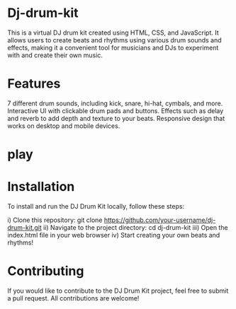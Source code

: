 # Dj-drum-kit
This is a virtual DJ drum kit created using HTML, CSS, and JavaScript. It allows users to create beats and rhythms using various drum sounds and effects, making it a convenient tool for musicians and DJs to experiment with and create their own music.

# Features
7 different drum sounds, including kick, snare, hi-hat, cymbals, and more.
Interactive UI with clickable drum pads and buttons.
Effects such as delay and reverb to add depth and texture to your beats.
Responsive design that works on desktop and mobile devices.

# play


# Installation
To install and run the DJ Drum Kit locally, follow these steps:

i) Clone this repository: git clone https://github.com/your-username/dj-drum-kit.git
ii) Navigate to the project directory: cd dj-drum-kit
iii) Open the index.html file in your web browser
iv) Start creating your own beats and rhythms!
# Contributing
If you would like to contribute to the DJ Drum Kit project, feel free to submit a pull request. All contributions are welcome!
